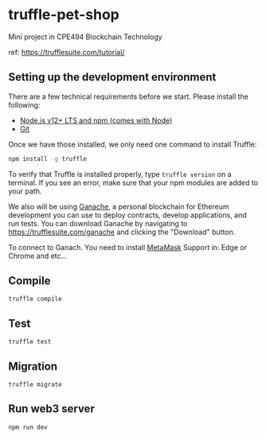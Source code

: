 # truffle-pet-shop
 Mini project in CPE494 Blockchain Technology

ref: https://trufflesuite.com/tutorial/

## Setting up the development environment
There are a few technical requirements before we start. Please install the following:
- [Node.js v12+ LTS and npm (comes with Node)](https://nodejs.org/en/)
- [Git](https://git-scm.com/)

Once we have those installed, we only need one command to install Truffle:
```bash
npm install -g truffle
```
To verify that Truffle is installed properly, type `truffle version` on a terminal. If you see an error, make sure that your npm modules are added to your path.

We also will be using [Ganache](https://trufflesuite.com/ganache/), a personal blockchain for Ethereum development you can use to deploy contracts, develop applications, and run tests. You can download Ganache by navigating to https://trufflesuite.com/ganache and clicking the "Download" button.

To connect to Ganach. You need to install [MetaMask](https://metamask.io/) Support in: Edge or Chrome and etc...

## Compile
```
truffle compile
```
## Test
```
truffle test
```
## Migration
```
truffle migrate
```
## Run web3 server
```
npm run dev
```
